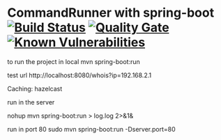 # CommandRunner with spring-boot [![Build Status](https://travis-ci.org/ozkanpakdil/CommandRunner.svg?branch=master)](https://travis-ci.org/ozkanpakdil/CommandRunner) [![Quality Gate](https://sonarcloud.io/api/project_badges/measure?project=com.mascix.proxycmd%3Awhois&metric=alert_status)](https://sonarcloud.io/dashboard?id=com.mascix.proxycmd%3Awhois) [![Known Vulnerabilities](https://snyk.io/test/github/ozkanpakdil/CommandRunner/badge.svg)](https://snyk.io/test/github/ozkanpakdil/CommandRunner)
to run the project in local
mvn spring-boot:run

test url http://localhost:8080/whois?ip=192.168.2.1

Caching: hazelcast

run in the server

nohup mvn spring-boot:run > log.log 2>&1&

run in port 80
sudo mvn spring-boot:run -Dserver.port=80

